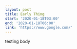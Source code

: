 ```yaml
---
layout: post
title: Early Thing
start: '2020-01-18T03:00'
end: '2020-01-18T06:00'
link: 'https://www.google.com/'
---
```

testing body
